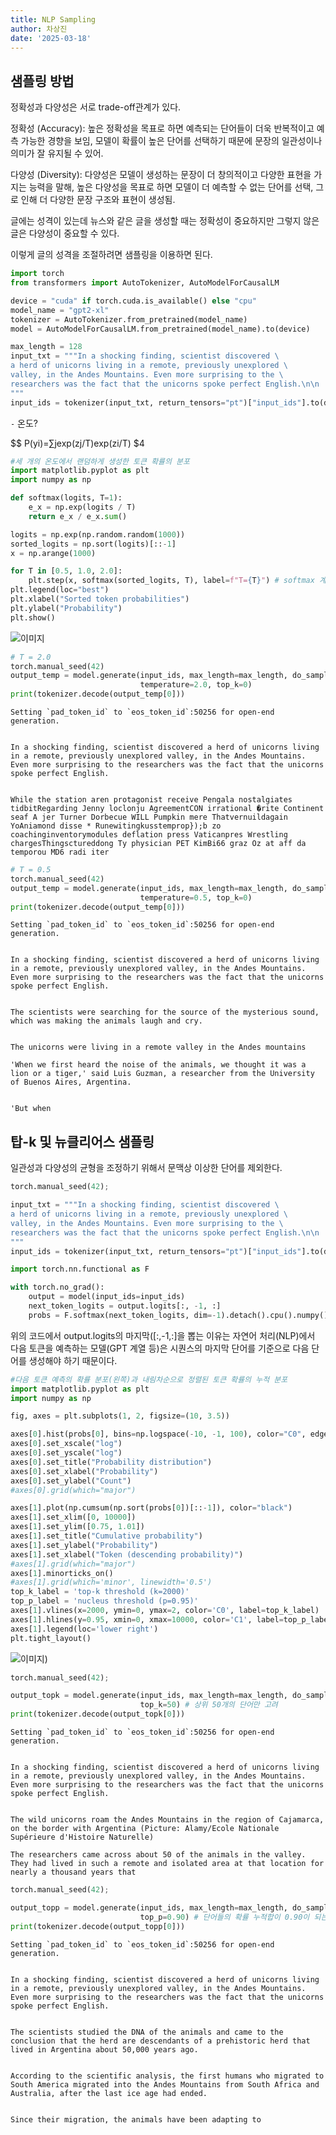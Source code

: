 ```yaml
---
title: NLP Sampling
author: 차상진
date: '2025-03-18'
---
```

## 샘플링 방법

정확성과 다양성은 서로 trade-off관계가 있다.

정확성 (Accuracy): 높은 정확성을 목표로 하면 예측되는 단어들이 더욱 반복적이고 예측 가능한 경향을 보임, 모델이 확률이 높은 단어를 선택하기 때문에 문장의 일관성이나 의미가 잘 유지될 수 있어.

다양성 (Diversity): 다양성은 모델이 생성하는 문장이 더 창의적이고 다양한 표현을 가지는 능력을 말해, 높은 다양성을 목표로 하면 모델이 더 예측할 수 없는 단어를 선택, 그로 인해 더 다양한 문장 구조와 표현이 생성됨.

글에는 성격이 있는데 뉴스와 같은 글을 생성할 때는 정확성이 중요하지만 그렇지 않은 글은 다양성이 중요할 수 있다.

이렇게 글의 성격을 조절하려면 샘플링을 이용하면 된다.


```python
import torch
from transformers import AutoTokenizer, AutoModelForCausalLM

device = "cuda" if torch.cuda.is_available() else "cpu"
model_name = "gpt2-xl"
tokenizer = AutoTokenizer.from_pretrained(model_name)
model = AutoModelForCausalLM.from_pretrained(model_name).to(device)
```


```python
max_length = 128
input_txt = """In a shocking finding, scientist discovered \
a herd of unicorns living in a remote, previously unexplored \
valley, in the Andes Mountains. Even more surprising to the \
researchers was the fact that the unicorns spoke perfect English.\n\n
"""
input_ids = tokenizer(input_txt, return_tensors="pt")["input_ids"].to(device)
```

`-` 온도?


$$
P(yi​)\=∑j​exp(zj​/T)exp(zi​/T)​
$4


```python
#세 개의 온도에서 랜덤하게 생성한 토큰 확률의 분포
import matplotlib.pyplot as plt
import numpy as np

def softmax(logits, T=1):
    e_x = np.exp(logits / T)
    return e_x / e_x.sum()

logits = np.exp(np.random.random(1000))
sorted_logits = np.sort(logits)[::-1]
x = np.arange(1000)

for T in [0.5, 1.0, 2.0]:
    plt.step(x, softmax(sorted_logits, T), label=f"T={T}") # softmax 계산식에서 T가 작으면 가장 확률이 높은 값이 부각되고 T가 크면 확률이 균등하게 퍼진다.
plt.legend(loc="best")
plt.xlabel("Sorted token probabilities")
plt.ylabel("Probability")
plt.show()
```


    
![이미지](assets/pictures/NLP_output_7_0.png)
    



```python
# T = 2.0
torch.manual_seed(42) 
output_temp = model.generate(input_ids, max_length=max_length, do_sample=True,
                             temperature=2.0, top_k=0)
print(tokenizer.decode(output_temp[0]))
```

    Setting `pad_token_id` to `eos_token_id`:50256 for open-end generation.


    In a shocking finding, scientist discovered a herd of unicorns living in a remote, previously unexplored valley, in the Andes Mountains. Even more surprising to the researchers was the fact that the unicorns spoke perfect English.
    
    
    While the station aren protagonist receive Pengala nostalgiates tidbitRegarding Jenny loclonju AgreementCON irrational �rite Continent seaf A jer Turner Dorbecue WILL Pumpkin mere Thatvernuildagain YoAniamond disse * Runewitingkusstemprop});b zo coachinginventorymodules deflation press Vaticanpres Wrestling chargesThingsctureddong Ty physician PET KimBi66 graz Oz at aff da temporou MD6 radi iter



```python
# T = 0.5
torch.manual_seed(42)
output_temp = model.generate(input_ids, max_length=max_length, do_sample=True,
                             temperature=0.5, top_k=0)
print(tokenizer.decode(output_temp[0]))
```

    Setting `pad_token_id` to `eos_token_id`:50256 for open-end generation.


    In a shocking finding, scientist discovered a herd of unicorns living in a remote, previously unexplored valley, in the Andes Mountains. Even more surprising to the researchers was the fact that the unicorns spoke perfect English.
    
    
    The scientists were searching for the source of the mysterious sound, which was making the animals laugh and cry.
    
    
    The unicorns were living in a remote valley in the Andes mountains
    
    'When we first heard the noise of the animals, we thought it was a lion or a tiger,' said Luis Guzman, a researcher from the University of Buenos Aires, Argentina.
    
    
    'But when


## 탑-k 및 뉴클리어스 샘플링

일관성과 다양성의 균형을 조정하기 위해서 문맥상 이상한 단어를 제외한다.


```python
torch.manual_seed(42);
```


```python
input_txt = """In a shocking finding, scientist discovered \
a herd of unicorns living in a remote, previously unexplored \
valley, in the Andes Mountains. Even more surprising to the \
researchers was the fact that the unicorns spoke perfect English.\n\n
"""
input_ids = tokenizer(input_txt, return_tensors="pt")["input_ids"].to(device)
```


```python
import torch.nn.functional as F

with torch.no_grad():
    output = model(input_ids=input_ids)
    next_token_logits = output.logits[:, -1, :]
    probs = F.softmax(next_token_logits, dim=-1).detach().cpu().numpy()
```

위의 코드에서 output.logits의 마지막([:,-1,:]을 뽑는 이유는 자연어 처리(NLP)에서 다음 토큰을 예측하는 모델(GPT 계열 등)은 시퀀스의 마지막 단어를 기준으로 다음 단어를 생성해야 하기 때문이다.


```python
#다음 토큰 예측의 확률 분포(왼쪽)과 내림차순으로 정렬된 토큰 확률의 누적 분포
import matplotlib.pyplot as plt
import numpy as np

fig, axes = plt.subplots(1, 2, figsize=(10, 3.5))

axes[0].hist(probs[0], bins=np.logspace(-10, -1, 100), color="C0", edgecolor="C0")
axes[0].set_xscale("log")
axes[0].set_yscale("log")
axes[0].set_title("Probability distribution")
axes[0].set_xlabel("Probability")
axes[0].set_ylabel("Count")
#axes[0].grid(which="major")

axes[1].plot(np.cumsum(np.sort(probs[0])[::-1]), color="black")
axes[1].set_xlim([0, 10000])
axes[1].set_ylim([0.75, 1.01])
axes[1].set_title("Cumulative probability")
axes[1].set_ylabel("Probability")
axes[1].set_xlabel("Token (descending probability)")
#axes[1].grid(which="major")
axes[1].minorticks_on()
#axes[1].grid(which='minor', linewidth='0.5')
top_k_label = 'top-k threshold (k=2000)'
top_p_label = 'nucleus threshold (p=0.95)'
axes[1].vlines(x=2000, ymin=0, ymax=2, color='C0', label=top_k_label)
axes[1].hlines(y=0.95, xmin=0, xmax=10000, color='C1', label=top_p_label, linestyle='--')
axes[1].legend(loc='lower right')
plt.tight_layout()
```


    
![이미지](assets/pictures/NLP_output_16_0.png))
    


```python
torch.manual_seed(42);
```


```python
output_topk = model.generate(input_ids, max_length=max_length, do_sample=True,
                             top_k=50) # 상위 50개의 단어만 고려
print(tokenizer.decode(output_topk[0]))
```

    Setting `pad_token_id` to `eos_token_id`:50256 for open-end generation.


    In a shocking finding, scientist discovered a herd of unicorns living in a remote, previously unexplored valley, in the Andes Mountains. Even more surprising to the researchers was the fact that the unicorns spoke perfect English.
    
    
    The wild unicorns roam the Andes Mountains in the region of Cajamarca, on the border with Argentina (Picture: Alamy/Ecole Nationale Supérieure d'Histoire Naturelle)
    
    The researchers came across about 50 of the animals in the valley. They had lived in such a remote and isolated area at that location for nearly a thousand years that



```python
torch.manual_seed(42);
```


```python
output_topp = model.generate(input_ids, max_length=max_length, do_sample=True,
                             top_p=0.90) # 단어들의 확률 누적합이 0.90이 되는 단어만 고려
print(tokenizer.decode(output_topp[0]))
```

    Setting `pad_token_id` to `eos_token_id`:50256 for open-end generation.


    In a shocking finding, scientist discovered a herd of unicorns living in a remote, previously unexplored valley, in the Andes Mountains. Even more surprising to the researchers was the fact that the unicorns spoke perfect English.
    
    
    The scientists studied the DNA of the animals and came to the conclusion that the herd are descendants of a prehistoric herd that lived in Argentina about 50,000 years ago.
    
    
    According to the scientific analysis, the first humans who migrated to South America migrated into the Andes Mountains from South Africa and Australia, after the last ice age had ended.
    
    
    Since their migration, the animals have been adapting to

